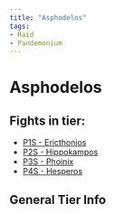 ```yaml
---
title: "Asphodelos"
tags:
- Raid
- Pandemonium
---
```


# Asphodelos

## Fights in tier:

- [P1S - Ericthonios](P1S%20-%20Ericthonios.md)
- [P2S - Hippokampos](P2S%20-%20Hippokampos.md)
- [P3S - Phoinix](P3S%20-%20Phoinix.md)
- [P4S - Hesperos](P4S%20-%20Hesperos)

## General Tier Info

